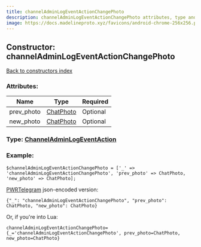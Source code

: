 ```yaml
---
title: channelAdminLogEventActionChangePhoto
description: channelAdminLogEventActionChangePhoto attributes, type and example
image: https://docs.madelineproto.xyz/favicons/android-chrome-256x256.png
---
```

## Constructor: channelAdminLogEventActionChangePhoto  
[Back to constructors index](index.md)



### Attributes:

| Name     |    Type       | Required |
|----------|---------------|----------|
|prev\_photo|[ChatPhoto](../types/ChatPhoto.md) | Optional|
|new\_photo|[ChatPhoto](../types/ChatPhoto.md) | Optional|



### Type: [ChannelAdminLogEventAction](../types/ChannelAdminLogEventAction.md)


### Example:

```
$channelAdminLogEventActionChangePhoto = ['_' => 'channelAdminLogEventActionChangePhoto', 'prev_photo' => ChatPhoto, 'new_photo' => ChatPhoto];
```  

[PWRTelegram](https://pwrtelegram.xyz) json-encoded version:

```
{"_": "channelAdminLogEventActionChangePhoto", "prev_photo": ChatPhoto, "new_photo": ChatPhoto}
```


Or, if you're into Lua:  


```
channelAdminLogEventActionChangePhoto={_='channelAdminLogEventActionChangePhoto', prev_photo=ChatPhoto, new_photo=ChatPhoto}

```


